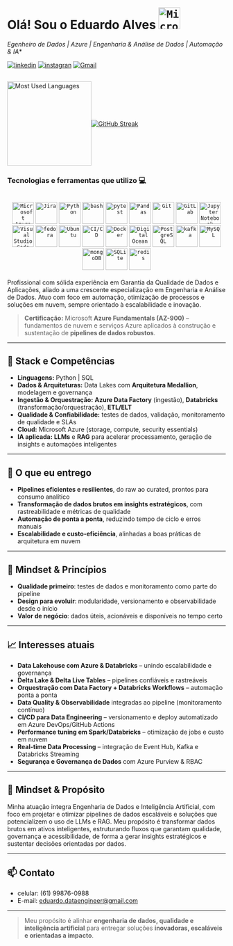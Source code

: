 

# Olá! Sou o Eduardo Alves <code><img width="50" src="https://raw.githubusercontent.com/marwin1991/profile-technology-icons/refs/heads/main/icons/microsoft_azure.png" alt="Microsoft Azure" title="Microsoft Azure"/></code>
*Egenheiro de Dados | Azure | Engenharia & Análise de Dados | Automação & IA**
<br>

[![linkedin](https://img.shields.io/badge/LinkedIn-0077B5?style=for-the-badge&logo=linkedin&logoColor=white/)](https://www.linkedin.com/in/eduardo-alves95/)
[![instagran](https://img.shields.io/badge/Instagram-E4405F?style=for-the-badge&logo=instagram&logoColor=white)](https://www.instagram.com/edu_alves95/)
[![Gmail](https://img.shields.io/badge/Gmail-D14836?style=for-the-badge&logo=gmail&logoColor=white)](mailto:eduardo.telecomrbs@gmail.com)
<!--[![Portfólio](https://img.shields.io/badge/Portfólio-Visitar-blue?style=for-the-badge&logo=google-chrome&logoColor=white)](https://edugitqa.github.io/Portfolio_Eduardo/)-->

##
<div style="display: flex; align-items: center;">
<img height="194em" src="https://github-readme-stats.vercel.app/api/top-langs/?username=edu-data-dev&layout=compact&langs_count=7&theme=highcontrast" alt="Most Used Languages"/>
<a href="https://git.io/streak-stats"><img src="https://github-readme-streak-statsv1.vercel.app?user=edu-data-dev&theme=dark" alt="GitHub Streak" /></a>
  
</div>


### Tecnologias e ferramentas que utilizo 💻
<div style="display: inline_block"><br/>
	<div style="display: inline_block">       
<div align="center">
  <code><img width="50" src="https://raw.githubusercontent.com/marwin1991/profile-technology-icons/refs/heads/main/icons/microsoft_azure.png" alt="Microsoft Azure" title="Microsoft Azure"/></code>
  <code><img width="50" src="https://user-images.githubusercontent.com/25181517/183912952-83784e94-629d-4c34-a961-ae2ae795b662.png" alt="Jira" title="Jira"/></code>
	<code><img width="50" src="https://raw.githubusercontent.com/marwin1991/profile-technology-icons/refs/heads/main/icons/python.png" alt="Python" title="Python"/></code>
	<code><img width="50" src="https://raw.githubusercontent.com/marwin1991/profile-technology-icons/refs/heads/main/icons/bash.png" alt="bash" title="bash"/></code>
	<code><img width="50" src="https://raw.githubusercontent.com/marwin1991/profile-technology-icons/refs/heads/main/icons/pytest.png" alt="pytest" title="pytest"/></code>
	<code><img width="50" src="https://raw.githubusercontent.com/marwin1991/profile-technology-icons/refs/heads/main/icons/pandas.png" alt="Pandas" title="Pandas"/></code>
	<code><img width="50" src="https://raw.githubusercontent.com/marwin1991/profile-technology-icons/refs/heads/main/icons/git.png" alt="Git" title="Git"/></code>
	<code><img width="50" src="https://user-images.githubusercontent.com/25181517/192108376-c675d39b-90f6-4073-bde6-5a9291644657.png" alt="GitLab" title="GitLab"/></code>
  <code><img width="50" src="https://raw.githubusercontent.com/marwin1991/profile-technology-icons/refs/heads/main/icons/jupyter_notebook.png" alt="Jupyter Notebook" title="Jupyter Notebook"/></code>
	<code><img width="50" src="https://user-images.githubusercontent.com/25181517/192108891-d86b6220-e232-423a-bf5f-90903e6887c3.png" alt="Visual Studio Code" title="Visual Studio Code"/></code>
	<code><img width="50" src="https://user-images.githubusercontent.com/25181517/186885787-4011a347-1f68-472c-bf8b-31ed1bb4f8ce.png" alt="fedora" title="fedora"/></code>
	<code><img width="50" src="https://user-images.githubusercontent.com/25181517/186884153-99edc188-e4aa-4c84-91b0-e2df260ebc33.png" alt="Ubuntu" title="Ubuntu"/></code>
	<code><img width="50" src="https://user-images.githubusercontent.com/25181517/183868728-b2e11072-00a5-47e2-8a4e-4ebbb2b8c554.png" alt="CI/CD" title="CI/CD"/></code>
	<code><img width="50" src="https://user-images.githubusercontent.com/25181517/117207330-263ba280-adf4-11eb-9b97-0ac5b40bc3be.png" alt="Docker" title="Docker"/></code>
 	<code><img width="50" src="https://raw.githubusercontent.com/marwin1991/profile-technology-icons/refs/heads/main/icons/digital_ocean.png" alt="Digital Ocean" title="Digital Ocean"/></code>	
	<code><img width="50" src="https://user-images.githubusercontent.com/25181517/117208740-bfb78400-adf5-11eb-97bb-09072b6bedfc.png" alt="PostgreSQL" title="PostgreSQL"/></code>
  <code><img width="50" src="https://raw.githubusercontent.com/marwin1991/profile-technology-icons/refs/heads/main/icons/kafka.png" alt="kafka" title="kafka"/></code>
 	<code><img width="50" src="https://raw.githubusercontent.com/marwin1991/profile-technology-icons/refs/heads/main/icons/mysql.png" alt="MySQL" title="MySQL"/></code>
  <code><img width="50" src="https://raw.githubusercontent.com/marwin1991/profile-technology-icons/refs/heads/main/icons/mongodb.png" alt="mongoDB" title="mongoDB"/></code>
	<code><img width="50" src="https://raw.githubusercontent.com/marwin1991/profile-technology-icons/refs/heads/main/icons/sqlite.png" alt="SQLite" title="SQLite"/></code>
	<code><img width="50" src="https://raw.githubusercontent.com/marwin1991/profile-technology-icons/refs/heads/main/icons/redis.png" alt="redis" title="redis"/></code>
<div align="center">
</div>

</div>
<br>
Profissional com sólida experiência em Garantia da Qualidade de Dados e Aplicações, aliado a uma crescente especialização em Engenharia e Análise de Dados. Atuo com foco em automação, otimização de processos e soluções em nuvem, sempre orientado à escalabilidade e inovação.

> **Certificação:** Microsoft **Azure Fundamentals (AZ-900)** – fundamentos de nuvem e serviços Azure aplicados à construção e sustentação de **pipelines de dados robustos**.

---
## 🔧 Stack e Competências
- **Linguagens:** Python | SQL  
- **Dados & Arquiteturas:** Data Lakes com **Arquitetura Medallion**, modelagem e governança  
- **Ingestão & Orquestração:** **Azure Data Factory** (ingestão), **Databricks** (transformação/orquestração), **ETL/ELT**  
- **Qualidade & Confiabilidade:** testes de dados, validação, monitoramento de qualidade e SLAs  
- **Cloud:** Microsoft Azure (storage, compute, security essentials)  
- **IA aplicada:** **LLMs** e **RAG** para acelerar processamento, geração de insights e automações inteligentes

---

## 🎯 O que eu entrego
- **Pipelines eficientes e resilientes**, do raw ao curated, prontos para consumo analítico  
- **Transformação de dados brutos em insights estratégicos**, com rastreabilidade e métricas de qualidade  
- **Automação de ponta a ponta**, reduzindo tempo de ciclo e erros manuais  
- **Escalabilidade e custo-eficiência**, alinhadas a boas práticas de arquitetura em nuvem

---

## 🧠 Mindset & Princípios
- **Qualidade primeiro**: testes de dados e monitoramento como parte do pipeline  
- **Design para evoluir**: modularidade, versionamento e observabilidade desde o início  
- **Valor de negócio**: dados úteis, acionáveis e disponíveis no tempo certo

---

## 📈 Interesses atuais
- **Data Lakehouse com Azure & Databricks** – unindo escalabilidade e governança  
- **Delta Lake & Delta Live Tables** – pipelines confiáveis e rastreáveis  
- **Orquestração com Data Factory + Databricks Workflows** – automação ponta a ponta  
- **Data Quality & Observabilidade** integradas ao pipeline (monitoramento contínuo)  
- **CI/CD para Data Engineering** – versionamento e deploy automatizado em Azure DevOps/GitHub Actions  
- **Performance tuning em Spark/Databricks** – otimização de jobs e custo em nuvem  
- **Real-time Data Processing** – integração de Event Hub, Kafka e Databricks Streaming  
- **Segurança e Governança de Dados** com Azure Purview & RBAC

---
## 🧠 Mindset & Propósito
Minha atuação integra Engenharia de Dados e Inteligência Artificial, com foco em projetar e otimizar pipelines de dados escaláveis e soluções que potencializem o uso de LLMs e RAG. Meu propósito é transformar dados brutos em ativos inteligentes, estruturando fluxos que garantam qualidade, governança e acessibilidade, de forma a gerar insights estratégicos e sustentar decisões orientadas por dados.

---
## 📫 Contato
- celular: (61) 99876-0988
- E-mail: eduardo.dataengineer@gmail.com
---

> Meu propósito é alinhar **engenharia de dados, qualidade e inteligência artificial** para entregar soluções **inovadoras, escaláveis e orientadas a impacto**.



 

	


















